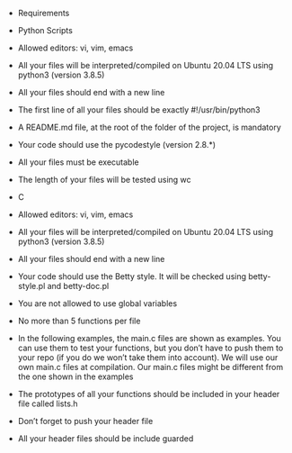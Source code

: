* Requirements

* Python Scripts

* Allowed editors: vi, vim, emacs
* All your files will be interpreted/compiled on Ubuntu 20.04 LTS using python3 (version 3.8.5)
* All your files should end with a new line
* The first line of all your files should be exactly #!/usr/bin/python3
* A README.md file, at the root of the folder of the project, is mandatory
* Your code should use the pycodestyle (version 2.8.*) 
* All your files must be executable
* The length of your files will be tested using wc

* C
* Allowed editors: vi, vim, emacs
* All your files will be interpreted/compiled on Ubuntu 20.04 LTS using python3 (version 3.8.5)
* All your files should end with a new line
* Your code should use the Betty style. It will be checked using betty-style.pl and betty-doc.pl
* You are not allowed to use global variables
* No more than 5 functions per file
* In the following examples, the main.c files are shown as examples. You can use them to test your functions,
but you don’t have to push them to your repo (if you do we won’t take them into account).
We will use our own main.c files at compilation. Our main.c files might be different from the one shown
in the examples
* The prototypes of all your functions should be included in your header file called lists.h
* Don’t forget to push your header file
* All your header files should be include guarded